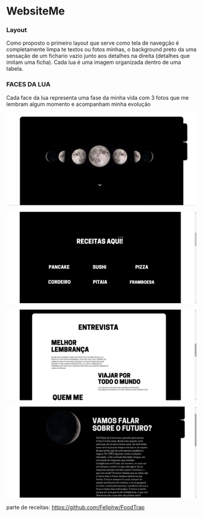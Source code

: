 # WebsiteMe

### Layout
Como proposto o primeiro layout que serve como tela de navegção é completamente limpa te textos ou fotos minhas, o background preto da uma sensação de um fichario vazio junto aos detalhes na direita (detalhes que imitam uma ficha). 
Cada lua é uma imagem organizada dentro de uma tabela.

### FACES DA LUA
Cada face da lua representa uma fase da minha vida com 3 fotos que me lembram algum momento e acompanham minha evolução

![](https://github.com/Feliphw/WebsiteMe/blob/Boomer/Codigo/IMgs/preview1.png)

![](https://github.com/Feliphw/WebsiteMe/blob/Boomer/Codigo/IMgs/receita.png)

![](https://github.com/Feliphw/WebsiteMe/blob/Boomer/Codigo/IMgs/entrevista.png)

![](https://github.com/Feliphw/WebsiteMe/blob/Boomer/Codigo/IMgs/futuri.png)

parte de receitas: https://github.com/Feliphw/FoodTrap
